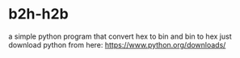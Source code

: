 # b2h-h2b
a simple python program that convert hex to bin and bin to hex
just download python from here: https://www.python.org/downloads/
